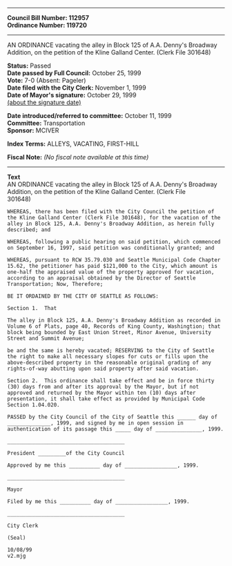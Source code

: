 * * * * *  
  
**Council Bill Number: [](#h0)[](#h2)112957**   
**Ordinance Number: 119720**  
  
* * * * *  
  
AN ORDINANCE vacating the alley in Block 125 of A.A. Denny's Broadway Addition, on the petition of the Kline Galland Center. (Clerk File 301648)  
  
**Status:** Passed   
**Date passed by Full Council:** October 25, 1999   
**Vote:** 7-0 (Absent: Pageler)   
**Date filed with the City Clerk:** November 1, 1999   
**Date of Mayor's signature:** October 29, 1999   
[(about the signature date)](/~public/approvaldate.htm)   
  
  
**Date introduced/referred to committee:** October 11, 1999   
**Committee:** Transportation   
**Sponsor:** MCIVER   
  
**Index Terms:** ALLEYS, VACATING, FIRST-HILL  
  
**Fiscal Note:** *(No fiscal note available at this time)*  
  
* * * * *  
  
**Text**  
    AN ORDINANCE vacating the alley in Block 125 of A.A. Denny's Broadway  
    Addition, on the petition of the Kline Galland Center. (Clerk File  
    301648)  
  
    WHEREAS, there has been filed with the City Council the petition of  
    the Kline Galland Center (Clerk File 301648), for the vacation of the  
    alley in Block 125, A.A. Denny's Broadway Addition, as herein fully  
    described; and  
  
    WHEREAS, following a public hearing on said petition, which commenced  
    on September 16, 1997, said petition was conditionally granted; and  
  
    WHEREAS, pursuant to RCW 35.79.030 and Seattle Municipal Code Chapter  
    15.62, the petitioner has paid $121,000 to the City, which amount is  
    one-half the appraised value of the property approved for vacation,  
    according to an appraisal obtained by the Director of Seattle  
    Transportation; Now, Therefore;  
  
    BE IT ORDAINED BY THE CITY OF SEATTLE AS FOLLOWS:  
  
    Section 1.  That  
  
    The alley in Block 125, A.A. Denny's Broadway Addition as recorded in  
    Volume 6 of Plats, page 40, Records of King County, Washingtion; that  
    block being bounded by East Union Street, Minor Avenue, University  
    Street and Summit Avenue;  
  
    be and the same is hereby vacated; RESERVING to the City of Seattle  
    the right to make all necessary slopes for cuts or fills upon the  
    above-described property in the reasonable original grading of any  
    rights-of-way abutting upon said property after said vacation.  
  
    Section 2.  This ordinance shall take effect and be in force thirty  
    (30) days from and after its approval by the Mayor, but if not  
    approved and returned by the Mayor within ten (10) days after  
    presentation, it shall take effect as provided by Municipal Code  
    Section 1.04.020.  
  
    PASSED by the City Council of the City of Seattle this ______ day of  
    ______________, 1999, and signed by me in open session in  
    authentication of its passage this _____ day of _______________, 1999.  
  
    ______________________________________  
  
    President _________of the City Council  
  
    Approved by me this __________ day of _________________, 1999.  
  
    ______________________________________  
  
    Mayor  
  
    Filed by me this __________ day of _________________, 1999.  
  
    ______________________________________  
  
    City Clerk  
  
    (Seal)  
  
    10/08/99  
    v2.mjg  
